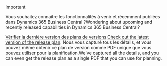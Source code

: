 > [!IMPORTANT]
>
> <span data-ttu-id="32df4-101">Vous souhaitez connaître les fonctionnalités à venir et récemment publiées dans Dynamics 365 Business Central ?</span><span class="sxs-lookup"><span data-stu-id="32df4-101">Wondering about upcoming and recently released capabilities in Dynamics 365 Business Central?</span></span>
>
> <span data-ttu-id="32df4-102">[Vérifier la dernière version des plans de versions](/business-applications-release-notes/April19/dynamics365-business-central/).</span><span class="sxs-lookup"><span data-stu-id="32df4-102">[Check out the latest version of the release plan](/business-applications-release-notes/April19/dynamics365-business-central/).</span></span> <span data-ttu-id="32df4-103">Nous vous capturé tous les détails, et vous pouvez même obtenir ce plan de version comme PDF unique que vous pouvez utiliser pour la planification.</span><span class="sxs-lookup"><span data-stu-id="32df4-103">We've captured all the details, and you can even get the release plan as a single PDF that you can use for planning.</span></span>  
